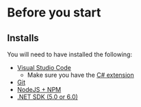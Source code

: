 # Before you start

## Installs

You will need to have installed the following:
- [Visual Studio Code](https://code.visualstudio.com/download)
    - Make sure you have the [C# extension](https://marketplace.visualstudio.com/items?itemName=ms-dotnettools.csharp)
- [Git](https://git-scm.com/)
- [NodeJS + NPM](https://nodejs.org/en/download/)
- [.NET SDK (5.0 or 6.0)](https://dotnet.microsoft.com/download)

